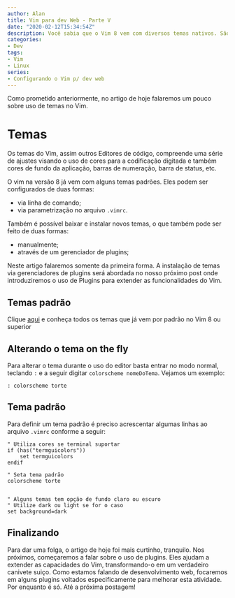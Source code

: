 ```yaml
---
author: Alan
title: Vim para dev Web - Parte V
date: "2020-02-12T15:34:54Z"
description: Você sabia que o Vim 8 vem com diversos temas nativos. São 17 temas ao todo, permitindo uma experência de trabalho mais agradável em dark ou light modes.
categories:
- Dev
tags:
- Vim
- Linux
series:
- Configurando o Vim p/ dev web
---
```

Como prometido anteriormente, no artigo de hoje falaremos um pouco sobre uso de temas no Vim.

# Temas
Os temas do Vim, assim  outros Editores de código, compreende uma série de ajustes visando o uso de cores para a codificação digitada e também cores de fundo da aplicação, barras de numeração, barra de status, etc.

O vim na versão 8 já vem com alguns temas padrões. Eles podem ser configurados de duas formas:

* via linha de comando;
* via parametrização no arquivo `.vimrc`.

Também é possível baixar e instalar novos temas, o que também pode ser feito de duas formas:

* manualmente;
* através de um gerenciador de plugins;

Neste artigo falaremos somente da primeira forma. A instalação de temas via gerenciadores de
plugins será abordada no nosso próximo post onde introduziremos o uso de Plugins para extender as funcionalidades do Vim.

## Temas padrão

Clique [aqui](../../gallery/vim-themes/) e conheça todos os temas que já vem por padrão no Vim 8 ou superior

## Alterando o tema on the fly

Para alterar o tema durante o uso do editor basta entrar no modo normal, teclando `:` e a seguir digitar `colorscheme nomeDoTema`. Vejamos um exemplo:

```
: colorscheme torte
```
## Tema padrão

Para definir um tema padrão é preciso acrescentar algumas linhas ao arquivo `.vimrc` conforme a seguir:

```
" Utiliza cores se terminal suportar
if (has("termguicolors"))
	set termguicolors
endif

" Seta tema padrão
colorscheme torte


" Alguns temas tem opção de fundo claro ou escuro
" Utilize dark ou light se for o caso
set background=dark
```
## Finalizando

Para dar uma folga, o artigo de hoje foi mais curtinho, tranquilo. Nos próximos, começaremos a falar sobre o uso de plugins. Eles ajudam a extender as capacidades do Vim, transformando-o em um verdadeiro canivete suiço. Como estamos falando de desenvolvimento web, focaremos em alguns plugins voltados especificamente para melhorar esta atividade. Por enquanto é só. Até a próxima postagem!
